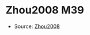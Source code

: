 <a name="material" />

# Zhou2008 M39
<script type="application/ld+json">
  {
    "@context": "https://schema.org/",
    "@type": "ChemicalSubstance",
    "http://purl.org/dc/terms/conformsTo":
      {
        "@type": "CreativeWork",
        "@id": "https://bioschemas.org/profiles/ChemicalSubstance/0.4-RELEASE/"
      },
    "@id": "https://egonw.github.io/nanowiki/nanowiki251.html#material",
    "name": "Zhou2008 M39",
    "sameAs": "http://127.0.0.1/mediawiki/index.php/Special:URIResolver/Zhou2008_M39"
  }
</script>


* Source: [Zhou2008](Zhou2008.md)
